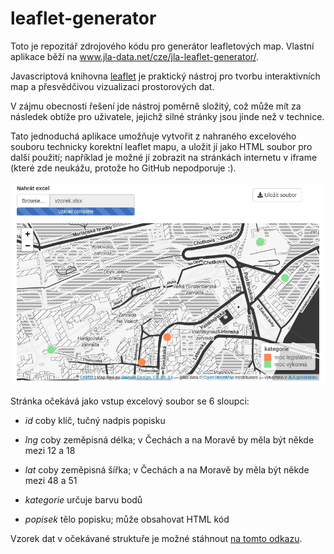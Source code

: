 # leaflet-generator

Toto je repozitář zdrojového kódu pro generátor leafletových map. Vlastní aplikace běží na www.jla-data.net/cze/jla-leaflet-generator/.

Javascriptová knihovna [leaflet](https://leafletjs.com/) je praktický nástroj pro tvorbu interaktivních map a přesvědčivou vizualizaci prostorových dat.

V zájmu obecnosti řešení jde nástroj poměrně složitý, což může mít za následek obtíže pro uživatele, jejichž silné stránky jsou jinde než v technice.

Tato jednoduchá aplikace umožňuje vytvořit z nahraného excelového souboru technicky korektní leaflet mapu, a uložit jí jako HTML soubor pro další použití; například je možné jí zobrazit na stránkách internetu v iframe (které zde neukážu, protože ho GitHub nepodporuje :).

<p align="center">
  <img src="https://github.com/jlacko/leaflet-generator/blob/master/data-raw/screenshot.png?raw=true" alt="náhled na výstup"/>
</p>


Stránka očekává jako vstup excelový soubor se 6 sloupci:

* *id* coby klíč, tučný nadpis popisku

* *lng* coby zeměpisná délka; v Čechách a na Moravě by měla být někde mezi 12 a 18

* *lat* coby zeměpisná šířka; v Čechách a na Moravě by měla být někde mezi 48 a 51

* *kategorie* určuje barvu bodů

* *popisek* tělo popisku; může obsahovat HTML kód

Vzorek dat v očekávané struktuře je možné stáhnout [na tomto odkazu](https://github.com/jlacko/leaflet-generator/blob/master/data-raw/vzorek.xlsx?raw=true).
